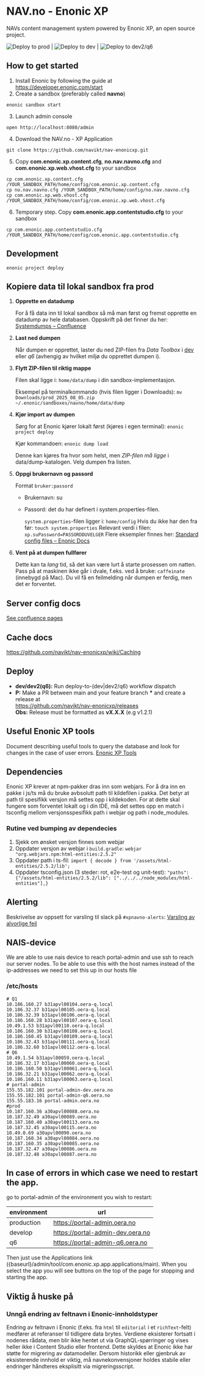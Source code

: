 # NAV.no - Enonic XP

NAVs content management system powered by Enonic XP, an open source project.

![Deploy to prod](https://github.com/navikt/nav-enonicxp/actions/workflows/deploy-to-prod.yml/badge.svg) |
![Deploy to dev](https://github.com/navikt/nav-enonicxp/actions/workflows/deploy-to-dev.yml/badge.svg) |
![Deploy to dev2/q6](https://github.com/navikt/nav-enonicxp/actions/workflows/deploy-to-q6.yml/badge.svg)

## How to get started

1. Install Enonic by following the guide at https://developer.enonic.com/start
2. Create a sandbox (preferably called **navno**)

```
enonic sandbox start
```

3. Launch admin console

```
open http://localhost:8080/admin
```

4. Download the NAV.no - XP Application

```
git clone https://github.com/navikt/nav-enonicxp.git
```

5. Copy **com.enonic.xp.content.cfg**, **no.nav.navno.cfg** and **com.enonic.xp.web.vhost.cfg** to your sandbox

```
cp com.enonic.xp.content.cfg /YOUR_SANDBOX_PATH/home/config/com.enonic.xp.content.cfg
cp no.nav.navno.cfg /YOUR_SANDBOX_PATH/home/config/no.nav.navno.cfg
cp com.enonic.xp.web.vhost.cfg /YOUR_SANDBOX_PATH/home/config/com.enonic.xp.web.vhost.cfg
```

6. Temporary step. Copy **com.enonic.app.contentstudio.cfg** to your sandbox

```
cp com.enonic.app.contentstudio.cfg /YOUR_SANDBOX_PATH/home/config/com.enonic.app.contentstudio.cfg
```

## Development

```
enonic project deploy
```

## Kopiere data til lokal sandbox fra prod

1. **Opprette en datadump**

   For å få data inn til lokal sandbox så må man først og fremst opprette en datadump av hele databasen. Oppskrift på det finner du her: [Systemdumps – Confluence](https://confluence.adeo.no/spaces/ATOM/pages/387108768/Div.+jobber#Div.jobber-Systemdumps)

2. **Last ned dumpen**

   Når dumpen er opprettet, laster du ned ZIP-filen fra *Data Toolbox* i [dev](https://portal-admin-dev.oera.no/admin/tool/systems.rcd.enonic.datatoolbox/data-toolbox#dumps)  eller *q6* (avhengig av hvilket miljø du opprettet dumpen i).

3. **Flytt ZIP-filen til riktig mappe**

   Filen skal ligge i: ```home/data/dump``` i din sandbox-implementasjon.
   
    Eksempel på terminalkommando (hvis filen ligger i Downloads):
   ```mv Downloads/prod_2025_08_05.zip ~/.enonic/sandboxes/navno/home/data/dump```

5. **Kjør import av dumpen**

   Sørg for at Enonic kjører lokalt først (kjøres i egen terminal): ```enonic project deploy```

   Kjør kommandoen: ```enonic dump load```

   Denne kan kjøres fra hvor som helst, men *ZIP-filen må ligge* i data/dump-katalogen.
   Velg dumpen fra listen.

7. **Oppgi brukernavn og passord**

   Format ```bruker:passord```
    - Brukernavn: su
    - Passord: det du har definert i system.properties-filen.
   
      ```system.properties```-filen ligger i:
      ```home/config```
      Hvis du ikke har den fra før:
      ```touch system.properties```
      Relevant verdi i filen:
      ```xp.suPassword=PASSORDDUVELGER```
      Flere eksempler finnes her:  [Standard config files – Enonic Docs](https://developer.enonic.com/docs/xp/stable/deployment/config#standard_config_files)

8. **Vent på at dumpen fullfører**

   Dette kan ta *lang* tid, så det kan være lurt å starte prosessen om natten. Pass på at maskinen ikke går i dvale, f.eks. ved å bruke:
   ```caffeinate``` (innebygd på Mac). Du vil få en feilmelding når dumpen er ferdig, men det er forventet.

## Server config docs

[See confluence pages](https://confluence.adeo.no/display/ATOM/Servere)

## Cache docs

https://github.com/navikt/nav-enonicxp/wiki/Caching

## Deploy

- **dev/dev2(q6):** Run deploy-to-(dev|dev2/q6) workflow dispatch
- **P:** Make a PR between main and your feature branch **\*** and create a release at <br />
  https://github.com/navikt/nav-enonicxp/releases <br />
  **Obs:** Release must be formatted as **vX.X.X** (e.g v1.2.1)

## Useful Enonic XP tools

Document describing useful tools to query the database and look for changes in the case of user errors.
[Enonic XP Tools](tools.md)

## Dependencies

Enonic XP krever at npm-pakker dras inn som webjars. For å dra inn en pakke i js/ts må du bruke avbsolutt path til kildefilen i pakka.
Det betyr at path til spesifikk versjon må settes opp i kildekoden. For at dette skal fungere som forventet lokalt og i din IDE, må det settes opp en match i tsconfig mellom versjonsspesifikk path i webjar og path i node_modules.

### Rutine ved bumping av dependecies

1. Sjekk om ønsket versjon finnes som webjar
2. Oppdater versjon av webjar i `build.gradle`: `webjar "org.webjars.npm:html-entities:2.5.2"`
3. Oppdater path i ts-fil: `import { decode } from '/assets/html-entities/2.5.2/lib';`
4. Oppdater tsconfig.json (3 steder: rot, e2e-test og unit-test): `"paths": {"/assets/html-entities/2.5.2/lib": ["../../../node_modules/html-entities"],}`

## Alerting

Beskrivelse av oppsett for varsling til slack på `#xpnavno-alerts`: [Varsling av alvorlige feil](alerting.md)

## NAIS-device

We are able to use nais device to reach portal-admin and use ssh to reach our server nodes. To be able to use this with the host names instead of the ip-addresses we need to set this up in our hosts file

### /etc/hosts

```
# Q1
10.186.160.27 b31apvl00104.oera-q.local
10.186.32.37 b31apvl00105.oera-q.local
10.186.32.39 b31apvl00106.oera-q.local
10.186.160.28 b31apvl00107.oera-q.local
10.49.1.53 b31apvl00110.oera-q.local
10.186.160.30 b31apvl00108.oera-q.local
10.186.160.45 b31apvl00109.oera-q.local
10.186.32.43 b31apvl00111.oera-q.local
10.186.32.60 b31apvl00112.oera-q.local
# Q6
10.49.1.54 b31apvl00059.oera-q.local
10.186.32.17 b31apvl00060.oera-q.local
10.186.160.50 b31apvl00061.oera-q.local
10.186.32.21 b31apvl00062.oera-q.local
10.186.160.11 b31apvl00063.oera-q.local
# portal-admin
155.55.182.101 portal-admin-dev.oera.no
155.55.182.101 portal-admin-q6.oera.no
155.55.183.16 portal-admin.oera.no
#prod
10.187.160.36 a30apvl00088.oera.no
10.187.32.49 a30apvl00089.oera.no
10.187.160.40 a30apvl00113.oera.no
10.187.32.45 a30apvl00115.oera.no
10.49.0.69 a30apvl00090.oera.no
10.187.160.34 a30apvl00084.oera.no
10.187.160.35 a30apvl00085.oera.no
10.187.32.47 a30apvl00086.oera.no
10.187.32.48 a30apvl00087.oera.no
```

## In case of errors in which case we need to restart the app.

go to portal-admin of the environment you wish to restart:

| environment | url                              |
| ----------- | -------------------------------- |
| production  | https://portal-admin.oera.no     |
| develop     | https://portal-admin-dev.oera.no |
| q6          | https://portal-admin-q6.oera.no  |

Then just use the Applications link ({baseurl}/admin/tool/com.enonic.xp.app.applications/main). When
you select the app you will see buttons on the top of the page for stopping and starting the app.

## Viktig å huske på

### Unngå endring av feltnavn i Enonic-innholdstyper

Endring av feltnavn i Enonic (f.eks. fra `html` til `editorial` i et `richText`-felt) medfører at
referanser til tidligere data brytes. Verdiene eksisterer fortsatt i nodenes rådata, men blir
ikke hentet ut via GraphQL-spørringer og vises heller ikke i Content Studio eller frontend. Dette
skyldes at Enonic ikke har støtte for migrering av datamodeller. Dersom historikk eller gjenbruk
av eksisterende innhold er viktig, må navnekonvensjoner holdes stabile eller endringer håndteres
eksplisitt via migreringsscript.
